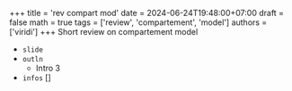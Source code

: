 +++
title = 'rev compart mod'
date = 2024-06-24T19:48:00+07:00
draft = false
math = true
tags = ['review', 'compartement', 'model']
authors = ['viridi']
+++
Short review on compartement model <!--more-->

+ `slide` []()
+ `outln`
  - Intro 3
+ `infos` []
